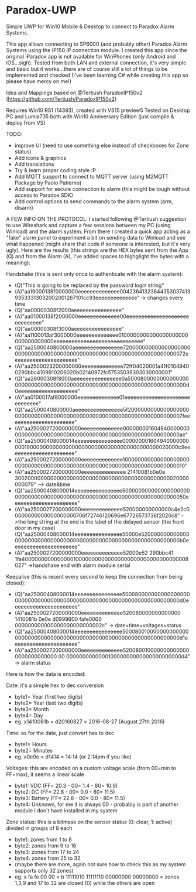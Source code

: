 # Paradox-UWP
Simple UWP for Win10 Mobile &amp; Desktop to connect to Paradox Alarm Systems.

This app allows connecting to SP6000 (and probably other) Paradox Alarm Systems using the IP150 IP connection module.
I created this app since the original iParadox app is not available for WinPhones (only Android and iOS...sigh).
Tested from both LAN and external connection, it's very simple and basic but it works...there are of course still a lot of things to be implemented and checked (I've been learning C# while creating this app so please have mercy on me!)

Idea and Mappings based on @Tertiush ParadoxIP150v2 (https://github.com/Tertiush/ParadoxIP150v2)

Requires Win10 RS1 (14393), created with VS15 preview5
Tested on Desktop PC and Lumia735 both with Win10 Anniversary Edition (just compile & deploy from VS)

TODO:
- improve UI (need to use something else instead of checkboxes for Zone status)
- Add icons & graphics
- Add translations
- Try & learn proper coding style :P
- Add MQTT support to connect to MQTT server (using M2MQTT Package by Paolo Patierno)
- Add support for secure connection to alarm (this might be tough without access to Paradox SDK)
- Add control options to send commands to the alarm system (arm, disarm)

A FEW INFO ON THE PROTOCOL:
I started following @Tertiush suggestion to use Wireshark and capture a few sessions between my PC (using Winload) and the alarm system. From there I created a quick app acting as a "fake" alarm panel to experiment a bit on sending data to Winload and see what happened (might share that code if someone is interested, but it's very ugly). Here are the results (this strings are the HEX bytes sent from the App (Q) and from the Alarm (A), I've added spaces to highglight the bytes with a meaning):

Handshake (this is sent only once to authenticate with the alarm system):

- (Q)"This is going to be replaced by the password login string"
- (A)"aa19000138f0000000eeeeeeeeeeeeee0042364132364435303741393533313032002001267101cc93eeeeeeeeeeeeee"	-> changes every time
- (Q)"aa00000308f2000aeeeeeeeeeeeeeeee"
- (A)"aa01000138f2000000eeeeeeeeeeeeee00eeeeeeeeeeeeeeeeeeeeeeeeeeeeee"
- (Q)"aa00000308f3000aeeeeeeeeeeeeeeee"
- (A)"aa1100013af3000000eeeeeeeeeeeeee0100000000000000000000000000000000eeeeeeeeeeeeeeeeeeeeeeeeeeeeee"
- (Q)"aa2500040800000aeeeeeeeeeeeeeeee72000000000000000000000000000000000000000000000000000000000000000000000072eeeeeeeeeeeeeeeeeeeeee"
- (A)"aa2500023200000000eeeeeeeeeeeeee72ff04020001a41f01049400290bbc4109910206020b02140972fc57535036303030000001"
- (Q)"aa26000308f8000aeeeeeeeeeeeeeeee0a500080000000000000000000000000000000000000000000000000000000000000000000d0eeeeeeeeeeeeeeeeeeee"
- (A)"aa0100017af8000000eeeeeeeeeeeeee01eeeeeeeeeeeeeeeeeeeeeeeeeeeeee"
- (Q)"aa2500040800000aeeeeeeeeeeeeeeee5f20000000000000000000000000000000000000000000000000000000000000000000007feeeeeeeeeeeeeeeeeeeeee"
- (A)"aa2500027200000000eeeeeeeeeeeeee000000001604940000000000000000000000000000000000000000000000000000000000ae"
- (Q)"aa25000408000014eeeeeeeeeeeeeeee000000001604940000000000190000000000000000000000000000000000000000020000c9eeeeeeeeeeeeeeeeeeeeee"
- (A)"aa2500027200000000eeeeeeeeeeeeee10000000000000000000000000000000000000000000000000000000000000000000000010"
- (A)"aa2500027200000000eeeeeeeeeeeeeee 21410081b0e0e 300200000000000000000000000000000000000000000000020000000079"	--> date&time
- (Q)"aa25000408000014eeeeeeeeeeeeeeee50000000000000000000000000000000000000000000000000000000000000000000000050eeeeeeeeeeeeeeeeeeeeee"
- (A)"aa2500027200000000eeeeeeeeeeeeee520000000000000c4e2c00000000000000000000706f72746120696e67726573736f2020c8" ->the long string at the end is the label of the delayed sensor (the front door in my case)(Q)"aa25000408000014eeeeeeeeeeeeeeee50000e520000000000000000000000000000000000000000000000000000000000000000b0eeeeeeeeeeeeeeeeeeeeee"
- (A)"aa2500027200000000eeeeeeeeeeeeee52000e52 290bbc41 1fa4000000000000000100000000000000000000000000000000008027" ->handshake end with alarm module serial

Keepalive (this is resent every second to keep the connection from being closed):
- (Q)"aa25000408000014eeeeeeeeeeeeeeee500080000000000000000000000000000000000000000000000000000000000000000000d0eeeeeeeeeeeeeeeeeeeeee"
- (A)"aa2500027200000000eeeeeeeeeeeeee520080000000000000 1410081b 0e0e d0999600 fafe0000 000000000000000000000000002c" -> date+time+voltages+status
- (Q)"aa25000408000014eeeeeeeeeeeeeeee500080010000000000000000000000000000000000000000000000000000000000000000d1eeeeeeeeeeeeeeeeeeeeee"
- (A)"aa2500027200000000eeeeeeeeeeeeee5200800100000000000000000000000000 00 000000000000010000000000000000000000d4" -> alarm status

Here is how the data is encoded:

Date: it's a simple hex to dec conversion 
- byte1= Year (first two digits) 
- byte2= Year (last two digits)
- byte3= Month
- byte4= Day
- eg. x1410081b = d20160827 =  2016-08-27 (August 27th 2016)

Time: as for the date, just convert hex to dec
- byte1= Hours
- byte2= Minutes
- eg. x0e0e = d1414 = 14:14 (or 2:14pm if you like)
 
Voltages: this are encoded on a custom voltage scale (from 00=min to FF=max), it seems a linear scale
- byte1: VDC (FF= 20.3 - 00= 1.4 - 80= 10.9)
- byte2: DC (FF= 22.8 - 00= 0.0 - 80= 11.5)
- byte3: Battery (FF= 22.8 - 00= 0.0 - 80= 11.5)
- byte4: Unknown, for me it is always 00 - probably is part of another module I don't have installed in my system
  
Zone status: this is a bitmask on the sensor status (0: clear, 1: active) divided in groups of 8 each
- byte1: zones from 1 to 8
- byte2: zones from 9 to 16
- byte3: zones from 17 to 24
- byte4: zones from 25 to 32
- (maybe there are more, again not sure how to check this as my system supports only 32 zones)
- eg. x fa fe 00 00 = b 11111010  11111110 00000000 00000000 = zones 1,3,9 and 17 to 32 are closed (0) while the others are open
